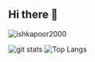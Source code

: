 ## Hi there 👋
<p align="left"> <img src="https://komarev.com/ghpvc/?username=anasashrafsadek&label=Profile%20views&color=0e75b6&style=flat" alt="ishkapoor2000" /> </p>

![git stats](https://github-readme-stats.vercel.app/api?username=anasashrafsadek&count_private=true&show_icons=true&theme=blue-green&border_radius=25) ![Top Langs](https://github-readme-stats.vercel.app/api/top-langs/?username=anasashrafsadek&layout=donut&theme=highcontrast&hide_border=true)
